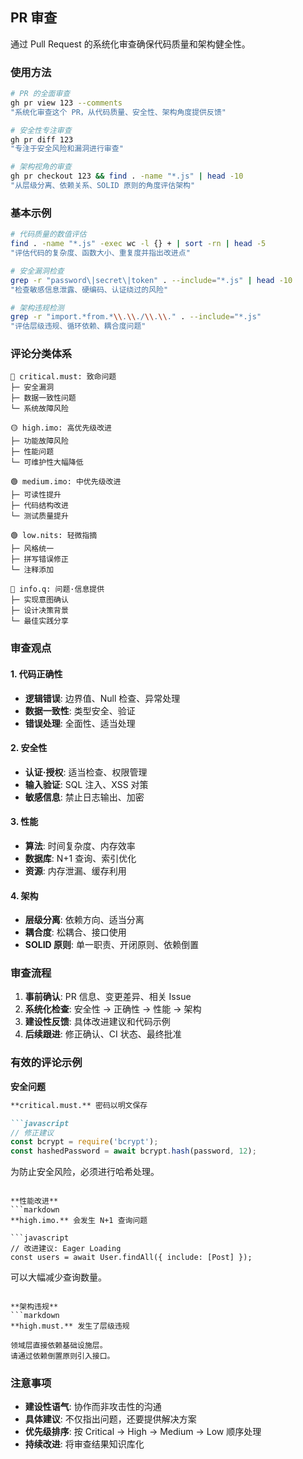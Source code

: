 ## PR 审查

通过 Pull Request 的系统化审查确保代码质量和架构健全性。

### 使用方法

```bash
# PR 的全面审查
gh pr view 123 --comments
"系统化审查这个 PR，从代码质量、安全性、架构角度提供反馈"

# 安全性专注审查
gh pr diff 123
"专注于安全风险和漏洞进行审查"

# 架构视角的审查
gh pr checkout 123 && find . -name "*.js" | head -10
"从层级分离、依赖关系、SOLID 原则的角度评估架构"
```

### 基本示例

```bash
# 代码质量的数值评估
find . -name "*.js" -exec wc -l {} + | sort -rn | head -5
"评估代码的复杂度、函数大小、重复度并指出改进点"

# 安全漏洞检查
grep -r "password\|secret\|token" . --include="*.js" | head -10
"检查敏感信息泄露、硬编码、认证绕过的风险"

# 架构违规检测
grep -r "import.*from.*\\.\\./\\.\\." . --include="*.js"
"评估层级违规、循环依赖、耦合度问题"
```

### 评论分类体系

```
🔴 critical.must: 致命问题
├─ 安全漏洞
├─ 数据一致性问题
└─ 系统故障风险

🟡 high.imo: 高优先级改进
├─ 功能故障风险
├─ 性能问题
└─ 可维护性大幅降低

🟢 medium.imo: 中优先级改进
├─ 可读性提升
├─ 代码结构改进
└─ 测试质量提升

🟢 low.nits: 轻微指摘
├─ 风格统一
├─ 拼写错误修正
└─ 注释添加

🔵 info.q: 问题·信息提供
├─ 实现意图确认
├─ 设计决策背景
└─ 最佳实践分享
```

### 审查观点

#### 1. 代码正确性

- **逻辑错误**: 边界值、Null 检查、异常处理
- **数据一致性**: 类型安全、验证
- **错误处理**: 全面性、适当处理

#### 2. 安全性

- **认证·授权**: 适当检查、权限管理
- **输入验证**: SQL 注入、XSS 对策
- **敏感信息**: 禁止日志输出、加密

#### 3. 性能

- **算法**: 时间复杂度、内存效率
- **数据库**: N+1 查询、索引优化
- **资源**: 内存泄漏、缓存利用

#### 4. 架构

- **层级分离**: 依赖方向、适当分离
- **耦合度**: 松耦合、接口使用
- **SOLID 原则**: 单一职责、开闭原则、依赖倒置

### 审查流程

1. **事前确认**: PR 信息、变更差异、相关 Issue
2. **系统化检查**: 安全性 → 正确性 → 性能 → 架构
3. **建设性反馈**: 具体改进建议和代码示例
4. **后续跟进**: 修正确认、CI 状态、最终批准

### 有效的评论示例

**安全问题**

```markdown
**critical.must.** 密码以明文保存

```javascript
// 修正建议
const bcrypt = require('bcrypt');
const hashedPassword = await bcrypt.hash(password, 12);
```

为防止安全风险，必须进行哈希处理。
```

**性能改进**
```markdown
**high.imo.** 会发生 N+1 查询问题

```javascript
// 改进建议: Eager Loading
const users = await User.findAll({ include: [Post] });
```

可以大幅减少查询数量。
```

**架构违规**
```markdown
**high.must.** 发生了层级违规

领域层直接依赖基础设施层。
请通过依赖倒置原则引入接口。
```

### 注意事项

- **建设性语气**: 协作而非攻击性的沟通
- **具体建议**: 不仅指出问题，还要提供解决方案
- **优先级排序**: 按 Critical → High → Medium → Low 顺序处理
- **持续改进**: 将审查结果知识库化
